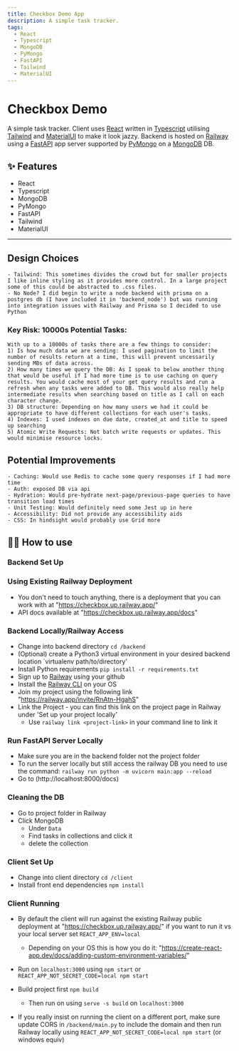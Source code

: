 ```yaml
---
title: Checkbox Demo App
description: A simple task tracker.
tags:
  - React
  - Typescript
  - MongoDB
  - PyMongo
  - FastAPI
  - Tailwind
  - MaterialUI
---
```


# Checkbox Demo

A simple task tracker. Client uses [React](https://reactjs.org/) written in [Typescript](https://www.typescriptlang.org/) utilising [Tailwind](https://tailwindcss.com/) and [MaterialUI](https://mui.com/) to make it look jazzy. Backend is hosted on [Railway](https://railway.app) using a [FastAPI](https://fastapi.tiangolo.com/) app server supported by [PyMongo](https://pymongo.readthedocs.io/en/stable/) on a [MongoDB](https://www.mongodb.com/) DB.

## ✨ Features

- React
- Typescript
- MongoDB
- PyMongo
- FastAPI
- Tailwind
- MaterialUI

---

## Design Choices

    - Tailwind: This sometimes divides the crowd but for smaller projects I like inline styling as it provides more control. In a large project some of this could be abstracted to .css files.
    - No Node? I did begin to write a node backend with prisma on a postgres db (I have included it in 'backend_node') but was running into integration issues with Railway and Prisma so I decided to use Python

### Key Risk: 10000s Potential Tasks:

    With up to a 10000s of tasks there are a few things to consider:
    1) Is how much data we are sending: I used pagination to limit the number of results return at a time, this will prevent uncessarily sending MBs of data across.
    2) How many times we query the DB: As I speak to below another thing that would be useful if I had more time is to use caching on query results. You would cache most of your get query results and run a refresh when any tasks were added to DB. This would also really help intermediate results when searching based on title as I call on each character change.
    3) DB structure: Depending on how many users we had it could be appropriate to have different collections for each user's tasks.
    4) Indexes: I used indexes on due date, created_at and title to speed up searching
    5) Atomic Write Requests: Not batch write requests or updates. This would minimise resource locks.

## Potential Improvements

    - Caching: Would use Redis to cache some query responses if I had more time
    - Auth: exposed DB via api
    - Hydration: Would pre-hydrate next-page/previous-page queries to have transition load times
    - Unit Testing: Would definitely need some Jest up in here
    - Accessibility: Did not provide any accessibility aids
    - CSS: In hindsight would probably use Grid more

## 💁‍♀️ How to use

### Backend Set Up

### Using Existing Railway Deployment

- You don't need to touch anything, there is a deployment that you can work with at "https://checkbox.up.railway.app/"
- API docs available at "https://checkbox.up.railway.app/docs"

### Backend Locally/Railway Access

- Change into backend directory `cd /backend`
- (Optional) create a Python3 virtual environment in your desired backend location `virtualenv path/to/directory'
- Install Python requirements `pip install -r requirements.txt`
- Sign up to [Railway](https://railway.app) using your github
- Install the [Railway CLI](https://docs.railway.app/develop/cli) on your OS
- Join my project using the following link "https://railway.app/invite/RnAtn-HgahS"
- Link the Project - you can find this link on the project page in Railway under 'Set up your project locally'
  - Use `railway link <project-link>` in your command line to link it

### Run FastAPI Server Locally

- Make sure you are in the backend folder not the project folder
- To run the server locally but still access the railway DB you need to use the command: `railway run python -m uvicorn main:app --reload`
- Go to (http://localhost:8000/docs)

### Cleaning the DB

- Go to project folder in Railway
- Click MongoDB
  - Under `Data`
  - Find tasks in collections and click it
  - delete the collection

### Client Set Up

- Change into client directory `cd /client`
- Install front end dependencies `npm install`

### Client Running

- By default the client will run against the existing Railway public deployment at "https://checkbox.up.railway.app/" if you want to run it vs your local server set `REACT_APP_ENV=local`

  - Depending on your OS this is how you do it: "https://create-react-app.dev/docs/adding-custom-environment-variables/"

- Run on `localhost:3000` using `npm start` or `REACT_APP_NOT_SECRET_CODE=local npm start`
- Build project first `npm build`
  - Then run on using `serve -s build` on `localhost:3000`
- If you really insist on running the client on a different port, make sure update CORS in `/backend/main.py` to include the domain and then run Railway locally using `REACT_APP_NOT_SECRET_CODE=local npm start` (or windows equiv)
